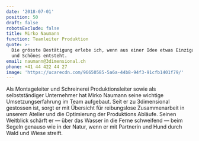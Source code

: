 ```yaml
---
date: '2018-07-01'
position: 50
draft: false
robotsExclude: false
title: Mirko Naumann
function: Teamleiter Produktion
quote: >-
  Die grösste Bestätigung erlebe ich, wenn aus einer Idee etwas Einzigartiges
  und Schönes entsteht.
email: naumann@3dimensional.ch
phone: +41 44 422 44 27
image: 'https://ucarecdn.com/96650585-5a6a-44b8-94f3-91cfb1401f79/'
---
```

Als Montageleiter und Schreinerei Produktionsleiter sowie als selbstständiger Unternehmer hat Mirko Naumann seine wichtige Umsetzungserfahrung im Team aufgebaut. Seit er zu 3dimensional gestossen ist, sorgt er mit Übersicht für reibungslose Zusammenarbeit in unserem Atelier und die Optimierung der Produktions Abläufe. Seinen Weitblick schärft er — über das Wasser in die Ferne schweifend — beim Segeln genauso wie in der Natur, wenn er mit Partnerin und Hund durch Wald und Wiese streift.
